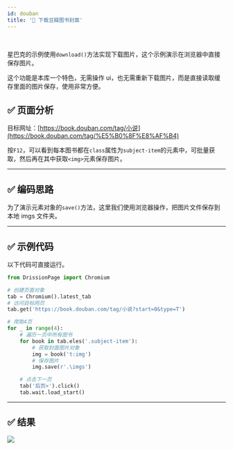 ```yaml
---
id: douban
title: '🥪 下载豆瓣图书封面'
---
```


<div class="wwads-cn wwads-horizontal" data-id="317"></div><br/>

星巴克的示例使用`download()`方法实现下载图片，这个示例演示在浏览器中直接保存图片。

这个功能是本库一个特色，无需操作 ui，也无需重新下载图片，而是直接读取缓存里面的图片保存，使用非常方便。

## ✅️️ 页面分析

目标网址：[https://book.douban.com/tag/小说](https://book.douban.com/tag/%E5%B0%8F%E8%AF%B4)

按`F12`，可以看到每本图书都在`class`属性为`subject-item`的元素中，可批量获取，然后再在其中获取`<img>`元素保存图片。

---

## ✅️️ 编码思路

为了演示元素对象的`save()`方法，这里我们使用浏览器操作，把图片文件保存到本地 imgs 文件夹。

---

## ✅️️ 示例代码

以下代码可直接运行。

```python
from DrissionPage import Chromium

# 创建页面对象
tab = Chromium().latest_tab
# 访问目标网页
tab.get('https://book.douban.com/tag/小说?start=0&type=T')

# 爬取4页
for _ in range(4):
    # 遍历一页中所有图书
    for book in tab.eles('.subject-item'):
        # 获取封面图片对象
        img = book('t:img')
        # 保存图片
        img.save(r'.\imgs')

    # 点击下一页
    tab('后页>').click()
    tab.wait.load_start()
```

---

## ✅️️ 结果

![](/img/20230105105418.png)
